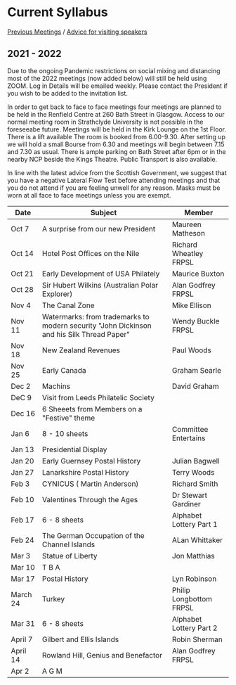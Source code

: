 # Current Syllabus

[Previous Meetings](./previous-meetings) / [Advice for visiting speakers](./advice-for-visiting-speakers)

## 2021 - 2022
Due to the ongoing Pandemic restrictions on social mixing and distancing most of the 2022 meetings (now added below) will still be held using ZOOM.  Log in Details will be emailed weekly. Please contact the President if you wish to be added to the invitation list.

In order to get back to face to face meetings four meetings are planned to be held in the Renfield Centre at 260 Bath Street in Glasgow. Access to our normal meeting room in Strathclyde University is not possible in the foreseeabe future. Meetings will be held in the Kirk Lounge on the 1st Floor. There is a lift available  The room is booked from  6.00-9.30.  After setting up we will hold a small Bourse from 6.30 and meetings will begin between 7.15 and 7.30 as usual.  There is ample parking on Bath Street after 6pm or in the nearby NCP beside the Kings Theatre.  Public Transport is also available.  

In line with the latest advice from the Scottish Government, we suggest that you have a negative Lateral Flow Test before attending meetings and that you do not attend if you are feeling unwell for any reason.  Masks must be worn at all face to face meetings unless you are exempt.

Date  | Subject | Member
----- | ------- | ------
Oct 7  | A surprise from our new President | Maureen Matheson
Oct 14 | Hotel Post Offices on the Nile | Richard Wheatley FRPSL
Oct 21 | Early Development of USA Philately | Maurice Buxton
Oct 28 | Sir Hubert Wilkins (Australian Polar Explorer) | Alan Godfrey FRPSL
Nov 4  | The Canal Zone | Mike Ellison
Nov 11 | Watermarks: from trademarks to modern security "John Dickinson and his Silk Thread Paper"| Wendy Buckle FRPSL
Nov 18 | New Zealand Revenues | Paul Woods
Nov 25 | Early Canada | Graham Searle
Dec 2 | Machins | David Graham
DeC 9 | Visit from Leeds Philatelic Society
Dec 16 | 6 Sheeets from Members on a "Festive" theme
Jan 6 | 8 - 10 sheets | Committee Entertains
Jan 13 | Presidential Display | | Renfield Centre
Jan 20 | Early Guernsey Postal History | Julian Bagwell
Jan 27 | Lanarkshire Postal History | Terry Woods 
Feb 3 | CYNICUS ( Martin Anderson) | Richard Smith
Feb 10 | Valentines Through the Ages | Dr Stewart Gardiner | Renfield Centre
Feb 17 | 6 - 8 sheets | Alphabet Lottery Part 1
Feb 24 | The German Occupation of the Channel Islands | ALan Whittaker
Mar 3 | Statue of Liberty | Jon Matthias
Mar 10 |T B A | | Renfield Centre
Mar 17 | Postal History | Lyn Robinson
March 24 | Turkey | Philip Longbottom FRPSL
Mar 31 | 6 - 8 sheets | Alphabet Lottery Part 2
April 7 | Gilbert and Ellis Islands | Robin Sherman | Renfield Centre
April 14 | Rowland Hill, Genius and Benefactor | Alan Godfrey FRPSL
Apr 2 | A G M
